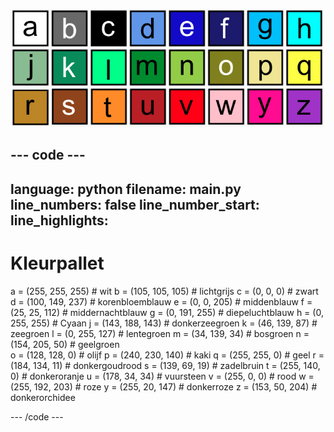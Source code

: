 ![Een raster van 26 gekleurde vierkanten die elk 1 van de kleuren op het kleurpallet voorstellen. Op elk vierkant staat een letter van a tot z.](images/ambient-letters.png)

--- code ---
---
language: python 
filename: main.py 
line_numbers: false 
line_number_start:
line_highlights:
---
 # Kleurpallet 
 a = (255, 255, 255) # wit 
 b = (105, 105, 105) # lichtgrijs 
 c = (0, 0, 0) # zwart 
 d = (100, 149, 237) # korenbloemblauw 
 e = (0, 0, 205) # middenblauw 
 f = (25, 25, 112) # middernachtblauw 
 g = (0, 191, 255) # diepeluchtblauw 
 h = (0, 255, 255) # Cyaan 
 j = (143, 188, 143) # donkerzeegroen 
 k = (46, 139, 87) # zeegroen 
 l = (0, 255, 127) # lentegroen 
 m = (34, 139, 34) # bosgroen 
 n = (154, 205, 50) # geelgroen    
 o = (128, 128, 0) # olijf 
 p = (240, 230, 140) # kaki 
 q = (255, 255, 0) # geel 
 r = (184, 134, 11) # donkergoudrood 
 s = (139, 69, 19) # zadelbruin 
 t = (255, 140, 0) # donkeroranje 
 u = (178, 34, 34) # vuursteen 
 v = (255, 0, 0) # rood 
 w = (255, 192, 203) # roze 
 y = (255, 20, 147) # donkerroze 
 z = (153, 50, 204) # donkerorchidee

--- /code ---
